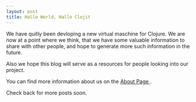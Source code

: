 ```yaml
---
layout: post
title: Hallo World, Hallo Clojit
---
```



We have quitly been devloping a new virtual maschine for Clojure. We are now at a point where we think, that we have some valuable information to share with other people, and hope to generate more such information in the future.

Also we hope this blog will serve as a resources for people looking into our project.

You can find more information about us on the <a href="about"> About Page </a>.

Check back for more posts soon.
